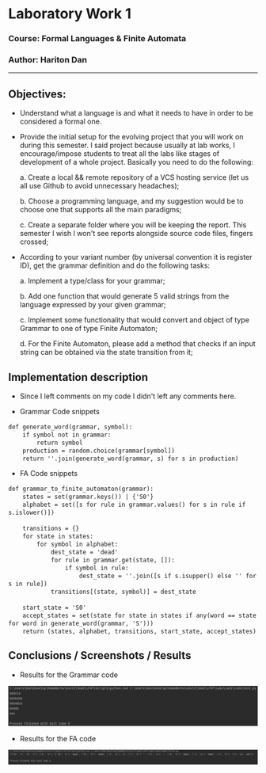 # Laboratory Work 1

### Course: Formal Languages & Finite Automata
### Author: Hariton Dan

----


## Objectives:

* Understand what a language is and what it needs to have in order to be considered a formal one.

* Provide the initial setup for the evolving project that you will work on during this semester. I said project because usually at lab works, I encourage/impose students to treat all the labs like stages of development of a whole project. Basically you need to do the following:

    a. Create a local && remote repository of a VCS hosting service (let us all use Github to avoid unnecessary headaches);
    
    b. Choose a programming language, and my suggestion would be to choose one that supports all the main paradigms;
    
    c. Create a separate folder where you will be keeping the report. This semester I wish I won't see reports alongside source code files, fingers crossed;

* According to your variant number (by universal convention it is register ID), get the grammar definition and do the following tasks:

    a. Implement a type/class for your grammar;
    
    b. Add one function that would generate 5 valid strings from the language expressed by your given grammar;
    
    c. Implement some functionality that would convert and object of type Grammar to one of type Finite Automaton;
    
    d. For the Finite Automaton, please add a method that checks if an input string can be obtained via the state transition from it;


## Implementation description

* Since I left comments on my code I didn't left any comments here.



* Grammar Code snippets
```
def generate_word(grammar, symbol):
    if symbol not in grammar:
        return symbol
    production = random.choice(grammar[symbol])
    return ''.join(generate_word(grammar, s) for s in production)
```
* FA Code snippets
```
def grammar_to_finite_automaton(grammar):
    states = set(grammar.keys()) | {'S0'}
    alphabet = set([s for rule in grammar.values() for s in rule if s.islower()])

    transitions = {}
    for state in states:
        for symbol in alphabet:
            dest_state = 'dead'
            for rule in grammar.get(state, []):
                if symbol in rule:
                    dest_state = ''.join([s if s.isupper() else '' for s in rule])
            transitions[(state, symbol)] = dest_state

    start_state = 'S0'
    accept_states = set(state for state in states if any(word == state for word in generate_word(grammar, 'S')))
    return (states, alphabet, transitions, start_state, accept_states)
```

## Conclusions / Screenshots / Results
* Results for the Grammar code

![alt text](images/img1.png)

* Results for the FA code

![alt text](images/img2.png)